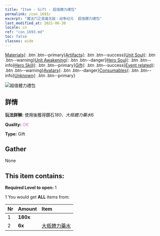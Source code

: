 ```yaml
---
title: "Item - Gift - 超值體力禮包"
permalink: /con_1693/
excerpt: "魔法门之英雄无敌：战争纪元  超值體力禮包"
last_modified_at: 2021-06-30
locale: cn
ref: "con_1693.md"
toc: false
classes: wide
---
```

 [Materials](/ItemsCN/){: .btn .btn--primary}[Artifacts](/ItemsCN/Artifacts/){: .btn .btn--success}[Unit Soul](/ItemsCN/UnitSoul/){: .btn .btn--warning}[Unit Awakening](/ItemsCN/UnitAwakening/){: .btn .btn--danger}[Hero Soul](/ItemsCN/HeroSoul/){: .btn .btn--info}[Hero Skill](/ItemsCN/HeroSkill/){: .btn .btn--primary}[Gift](/ItemsCN/Gift/){: .btn .btn--success}[Event related](/ItemsCN/Events/){: .btn .btn--warning}[Avatars](/ItemsCN/Avatars/){: .btn .btn--danger}[Consumables](/ItemsCN/Consumables/){: .btn .btn--info}[Unknown](/ItemsCN/Unknown/){: .btn .btn--primary}

 ![超值體力禮包](/images/t/i_907309.png)

## 詳情
 **玩法詳解:** 使用後獲得鑽石*180、大瓶體力藥水*6

 **Quality:** <span style="color: #DA70D6">OK</span>

 **Type:** Gift

## Gather

  None

## This item contains:

 **Required Level to open:** 1

 1 You would get **ALL** items  from:

  | Nr | Amount |     Item    |
  |:---|:-------|:------------|
  | 1 |  **180x** | <i class="fas fa-gem"/> |  | 
  | 2 |  **6x** | [大瓶體力藥水](/cn/Items/con_706/) |  | 
